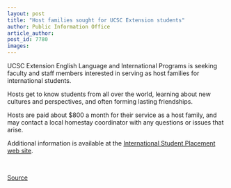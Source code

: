 ```yaml
---
layout: post
title: "Host families sought for UCSC Extension students"
author: Public Information Office
article_author: 
post_id: 7780
images:
---
```


<a name="content" id="content"></a>
<p>
  UCSC Extension English Language and International Programs is seeking faculty and staff members interested in serving as host families for international students.
</p>
<p>
  Hosts get to know students from all over the world, learning about new cultures and perspectives, and often forming lasting friendships.
</p>
<p>
  Hosts are paid about $800 a month for their service as a host family, and may contact a local homestay coordinator with any questions or issues that arise.
</p>
<p>
  Additional information is available at the <a href="http://www.isphomestays.com">International Student Placement web site</a>.
</p>
<p>
  <br>
</p>
<p><a href="http://www1.ucsc.edu/currents/06-07/01-01/brief-hosts.asp" title="Permalink to brief-hosts">Source</a></p>
